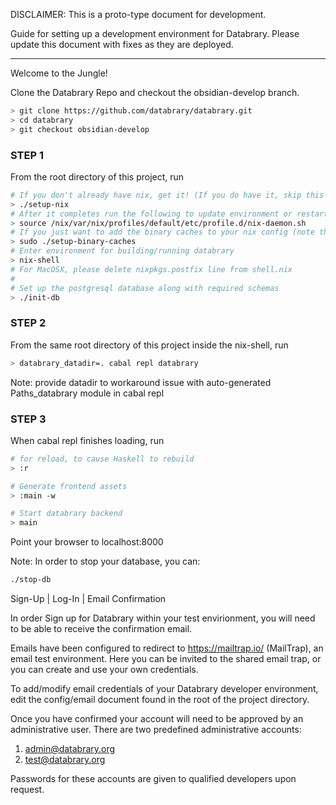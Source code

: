 DISCLAIMER: This is a proto-type document for development.

Guide for setting up a development environment for Databrary.
Please update this document with fixes as they are deployed.

---------------------------------------------------------------------------
Welcome to the Jungle!

Clone the Databrary Repo and checkout the obsidian-develop branch. 
```bash
> git clone https://github.com/databrary/databrary.git
> cd databrary
> git checkout obsidian-develop

```

### STEP 1
From the root directory of this project, run
```bash
# If you don't already have nix, get it! (If you do have it, skip this step)
> ./setup-nix
# After it completes run the following to update environment or restart the shell
> source /nix/var/nix/profiles/default/etc/profile.d/nix-daemon.sh
# If you just want to add the binary caches to your nix config (note that this is run by setup-nix, so you don't need to run both):
> sudo ./setup-binary-caches
# Enter environment for building/running databrary
> nix-shell
# For MacOSX, please delete nixpkgs.postfix line from shell.nix
#
# Set up the postgresql database along with required schemas
> ./init-db
```

### STEP 2
From the same root directory of this project inside the nix-shell, run
```bash
> databrary_datadir=. cabal repl databrary
```
Note: provide datadir to workaround issue with auto-generated Paths_databrary module in cabal repl

### STEP 3
When cabal repl finishes loading, run
```bash
# for reload, to cause Haskell to rebuild
> :r

# Generate frontend assets
> :main -w

# Start databrary backend
> main
```

Point your browser to localhost:8000

Note: In order to stop your database, you can:
```bash
./stop-db
```

Sign-Up | Log-In | Email Confirmation

In order Sign up for Databrary within your test envirionment, you will need to
be able to receive the confirmation email. 

Emails have been configured to redirect to https://mailtrap.io/ (MailTrap), an 
email test environment. Here you can be invited to the shared email trap, or
you can create and use your own credentials. 

To add/modify email credentials of your Databrary developer environment, edit
the config/email document found in the root of the project directory.
 
Once you have confirmed your account will need to be approved by an
administrative user. There are two predefined administrative accounts: 
  
  1. admin@databrary.org
  2. test@databrary.org

Passwords for these accounts are given to qualified developers upon request.  

